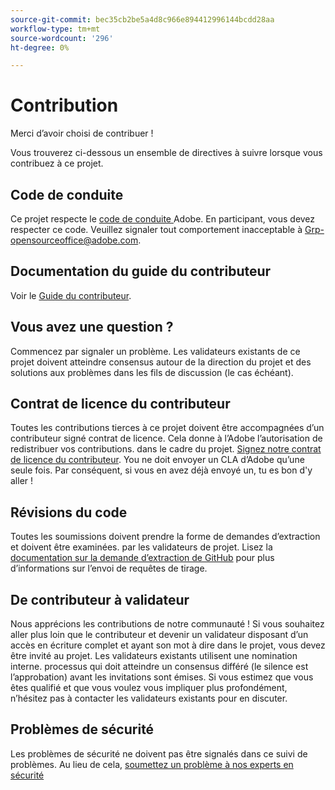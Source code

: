 ```yaml
---
source-git-commit: bec35cb2be5a4d8c966e894412996144bcdd28aa
workflow-type: tm+mt
source-wordcount: '296'
ht-degree: 0%

---
```

# Contribution

Merci d’avoir choisi de contribuer !

Vous trouverez ci-dessous un ensemble de directives à suivre lorsque vous contribuez à ce projet.

## Code de conduite

Ce projet respecte le [code de conduite ](code-of-conduct.md) Adobe. En participant,
vous devez respecter ce code. Veuillez signaler tout comportement inacceptable à
[Grp-opensourceoffice@adobe.com](mailto:Grp-opensourceoffice@adobe.com).

## Documentation du guide du contributeur

Voir le [Guide du contributeur](https://docs.adobe.com/content/help/en/contributor/contributor-guide/introduction.html).

## Vous avez une question ?

Commencez par signaler un problème. Les validateurs existants de ce projet doivent atteindre
consensus autour de la direction du projet et des solutions aux problèmes dans les fils de discussion
(le cas échéant).

## Contrat de licence du contributeur

Toutes les contributions tierces à ce projet doivent être accompagnées d’un contributeur signé
contrat de licence. Cela donne à l’Adobe l’autorisation de redistribuer vos contributions.
dans le cadre du projet. [Signez notre contrat de licence du contributeur](http://opensource.adobe.com/cla.html). You
ne doit envoyer un CLA d’Adobe qu’une seule fois. Par conséquent, si vous en avez déjà envoyé un,
tu es bon d&#39;y aller !

## Révisions du code

Toutes les soumissions doivent prendre la forme de demandes d’extraction et doivent être examinées.
par les validateurs de projet. Lisez la [documentation sur la demande d’extraction de GitHub](https://help.github.com/articles/about-pull-requests/)
pour plus d’informations sur l’envoi de requêtes de tirage.

<!--
Lastly, please follow the [pull request template](PULL_REQUEST_TEMPLATE.md) when
submitting a pull request!
-->

## De contributeur à validateur

Nous apprécions les contributions de notre communauté ! Si vous souhaitez aller plus loin que le contributeur
et devenir un validateur disposant d’un accès en écriture complet et ayant son mot à dire dans le projet, vous devez
être invité au projet. Les validateurs existants utilisent une nomination interne.
processus qui doit atteindre un consensus différé (le silence est l’approbation) avant les invitations
sont émises. Si vous estimez que vous êtes qualifié et que vous voulez vous impliquer plus profondément,
n’hésitez pas à contacter les validateurs existants pour en discuter.

## Problèmes de sécurité

Les problèmes de sécurité ne doivent pas être signalés dans ce suivi de problèmes. Au lieu de cela, [soumettez un problème à nos experts en sécurité](https://helpx.adobe.com/security/alertus.html)
